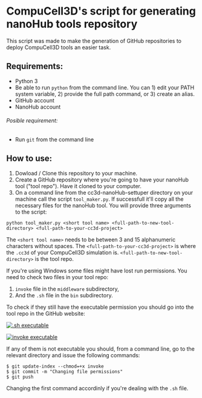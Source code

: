 # CompuCell3D's script for generating nanoHub tools repository

This script was made to make the generation of GitHub repositories to deploy CompuCell3D tools an easier task.

## Requirements:
* Python 3
* Be able to run ```python``` from the command line. You can 1) edit your PATH system variable, 2) provide the full path command, or 3) create an alias.
* GitHub account
* NanoHub account

###### Posible requirement:

* Run ```git``` from the command line


## How to use:

1. Dowload / Clone this repository to your machine.
1. Create a GitHub repository where you're going to have your nanoHub tool ("tool repo"). Have it cloned to your computer.
1. On a command line from the cc3d-nanoHub-settuper directory on your machine call the script ```tool_maker.py```. If successfull it'll copy all the necessary files for the nanoHub tool. You will provide three arguments to the script:
```
python tool_maker.py <short tool name> <full-path-to-new-tool-directory> <full-path-to-your-cc3d-project>
```
The ```<short tool name>``` needs to be between 3 and 15 alphanumeric characters without spaces. The ```<full-path-to-your-cc3d-project>``` is where the ```.cc3d``` of your CompuCell3D simulation is. ```<full-path-to-new-tool-directory>``` is the tool repo.

If you're using Windows some files might have lost run permissions. You need to check two files in your tool repo:
1. ```invoke``` file in the ```middleware``` subdirectory,
1. And the ```.sh``` file in the ```bin``` subdirectory.

To check if they still have the executable permission you should go into the tool repo in the GitHub website:

[![.sh executable](https://i.imgur.com/9zNpYF0.png ".sh executable")](https://i.imgur.com/9zNpYF0.png ".sh executable")

[![invoke executable](https://i.imgur.com/IH6aEIl.png "invoke executable")](https://i.imgur.com/IH6aEIl.png "invoke executable")

If any of them is not executable you should, from a command line, go to the relevant directory and issue the following commands:

```
$ git update-index --chmod=+x invoke
$ git commit -m "Changing file permissions"
$ git push
```
Changing the first command accordinly if you're dealing with the ```.sh``` file.



